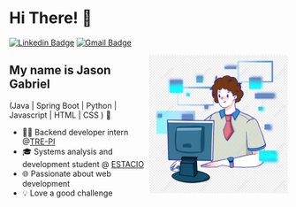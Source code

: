 <h1>Hi There! 👋</h1>

[![Linkedin Badge](https://img.shields.io/badge/-LinkedIn-6633cc?style=flat-square&logo=Linkedin&logoColor=white&link=https://www.linkedin.com/in/fernanda-kipper-5958a61a9/)](https://br.linkedin.com/in/jason-gabriel-ara%C3%BAjo-da-silva-b7a89b1a2)
[![Gmail Badge](https://img.shields.io/badge/-j.gabrielaraujodasilva@gmail.com-6633cc?style=flat-square&logo=Gmail&logoColor=white&link=mailto:j.gabrielaraujodasilva@gmail.com)](mailto:j.gabrielaraujodasilva@gmail.com)

<img align="right" alt="Code image" src="./coding2.png"  width="250px"/>

## My name is Jason Gabriel
(Java | Spring Boot | Python | Javascript | HTML | CSS ) 🚀
- 👩‍💻 Backend developer intern @[TRE-PI](https://www.tre-pi.jus.br/)
- 🎓 Systems analysis and development student @ [ESTACIO](https://estacio.br/)
- 🌐 Passionate about web development
- 💡 Love a good challenge

<div align="left">
  
  
 </div>
